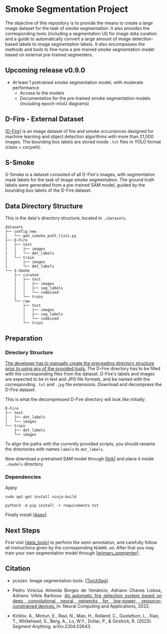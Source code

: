 # Smoke Segmentation Project

The objective of this repository is to provide the means to create a large image dataset for the task of smoke segmentation. It also provides the corresponding tools (including a segmentation UI) for image data curation and a guide to automatically convert a large amount of image detection-based labels to image segmentation labels. It also encompasses the methods and tools to fine-tune a pre-trained smoke segmentation model based on external pre-trained segmenters.

## Upcoming release v0.9.0

- At least 1 pretrained smoke segmentation model, with moderate performance
    - Access to the models
    - Documentation for the pre-trained smoke segmentation models (including epoch-mIoU diagrams)

## D-Fire - External Dataset

[[D-Fire](https://github.com/gaiasd/DFireDataset)] is an image dataset of fire and smoke occurrences designed for machine learning and object detection algorithms with more than 21,000 images. The bounding box labels are stored inside `.txt` files in YOLO format (class + cxcywh).

## S-Smoke

S-Smoke is a dataset consisted of all D-Fire's images, with segmentation mask labels for the task of image smoke segmentation. The ground truth labels were generated from a pre-trained SAM model, guided by the bounding box labels of the D-Fire dataset.

## Data Directory Structure

This is the data's directory structure, located in `./datasets`.
```
datasets
├── config_new
|   └── gen_ssmoke_path_lists.py
├── D-Fire
|   ├── test
|   |   ├── images
|   |   └── det_labels
|   └── train
|       ├── images
|       └── det_labels
└── S-Smoke
    ├── curated
    |   ├── test
    |   |   ├── images
    |   |   ├── seg_labels
    |   |   └── combined
    |   └── train
    └── raw
        ├── test
        |   ├── images
        |   ├── seg_labels
        |   └── combined
        └── train
```

## Preparation

### Directory Structure

<u>The developer has to manually create the preceeding directory structure prior to using any of the provided tools.</u> The D-Fire directory has to be filled with the corresponding files from the dataset. D-Fire's labels and images are expected to be in text and JPG file formats, and be named with the corresponding `.txt` and `.jpg` file extensions. Download and decompress the D-Fire dataset.

This is what the decompressed D-Fire directory will look like initially:
```
D-Fire
├── test
|   ├── det_labels
|   └── images
└── train
    ├── det_labels
    └── images
```
To align the paths with the currently provided scripts, you should rename the directories with names `labels` to `det_labels`.

Now download a pretrained SAM model through [[link](https://dl.fbaipublicfiles.com/segment_anything/sam_vit_l_0b3195.pth)] and place it inside `./models` directory.

### Dependencies

Apply
```
sudo apt-get install ninja-build
```
```
python3 -m pip install -r requirements.txt
```
Finally install [[Apex](https://github.com/nvidia/apex#installation)].

## Next Steps

First visit [[data_tools](https://github.com/fl0wxr/SmokeSegmenter/tree/master/data_tools)] to perform the semi-annotation, and carefully follow all instructions given by the corresponding `README.md`. After that you may train your own segmentation model through [[primary_segmenter](https://github.com/fl0wxr/SmokeSegmenter/tree/master/primary_segmenter)].

## Citation

- ycszen. Image segmentation tools. [[TorchSeg](https://github.com/ycszen/TorchSeg)]

- <p align="justify">Pedro Vinícius Almeida Borges de Venâncio, Adriano Chaves Lisboa, Adriano Vilela Barbosa: <a href="https://link.springer.com/article/10.1007/s00521-022-07467-z"> An automatic fire detection system based on deep convolutional neural networks for low-power, resource-constrained devices. </a> In: Neural Computing and Applications, 2022.</p>

- Kirillov, A., Mintun, E., Ravi, N., Mao, H., Rolland, C., Gustafson, L., Xiao, T., Whitehead, S., Berg, A., Lo, W.Y., Dollar, P., & Girshick, R. (2023). Segment Anything. arXiv:2304.02643.
